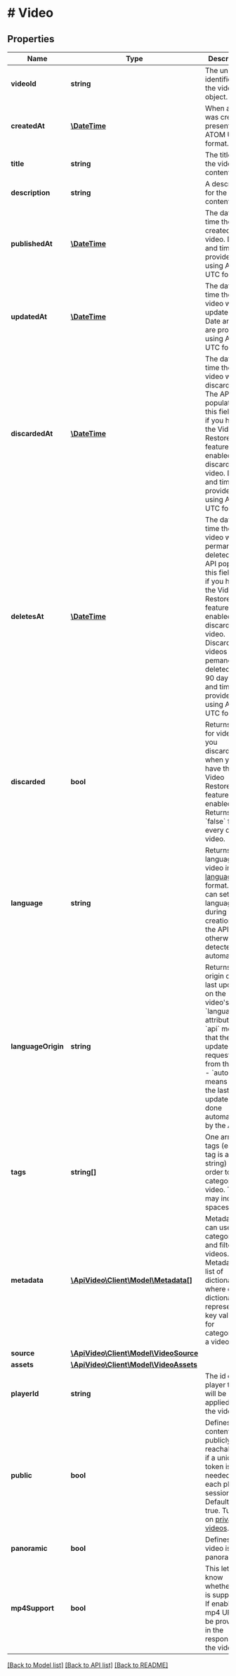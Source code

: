 # # Video

## Properties

Name | Type | Description | Notes
------------ | ------------- | ------------- | -------------
**videoId** | **string** | The unique identifier of the video object. |
**createdAt** | [**\DateTime**](\DateTime.md) | When a video was created, presented in ATOM UTC format. | [optional]
**title** | **string** | The title of the video content. | [optional]
**description** | **string** | A description for the video content. | [optional]
**publishedAt** | [**\DateTime**](\DateTime.md) | The date and time the API created the video. Date and time are provided using ATOM UTC format. | [optional]
**updatedAt** | [**\DateTime**](\DateTime.md) | The date and time the video was updated. Date and time are provided using ATOM UTC format. | [optional]
**discardedAt** | [**\DateTime**](\DateTime.md) | The date and time the video was discarded. The API populates this field only if you have the Video Restore feature enabled and discard a video. Date and time are provided using ATOM UTC format. | [optional]
**deletesAt** | [**\DateTime**](\DateTime.md) | The date and time the video will be permanently deleted. The API populates this field only if you have the Video Restore feature enabled and discard a video. Discarded videos are pemanently deleted after 90 days. Date and time are provided using ATOM UTC format. | [optional]
**discarded** | **bool** | Returns &#x60;true&#x60; for videos you discarded when you have the Video Restore feature enabled. Returns &#x60;false&#x60; for every other video. | [optional]
**language** | **string** | Returns the language of a video in [IETF language tag](https://en.wikipedia.org/wiki/IETF_language_tag) format. You can set the language during video creation via the API, otherwise it is detected automatically. | [optional]
**languageOrigin** | **string** | Returns the origin of the last update on the video&#39;s &#x60;language&#x60; attribute.  - &#x60;api&#x60; means that the last update was requested from the API. - &#x60;auto&#x60; means that the last update was done automatically by the API. | [optional]
**tags** | **string[]** | One array of tags (each tag is a string) in order to categorize a video. Tags may include spaces. | [optional]
**metadata** | [**\ApiVideo\Client\Model\Metadata[]**](Metadata.md) | Metadata you can use to categorise and filter videos. Metadata is a list of dictionaries, where each dictionary represents a key value pair for categorising a video. | [optional]
**source** | [**\ApiVideo\Client\Model\VideoSource**](VideoSource.md) |  | [optional]
**assets** | [**\ApiVideo\Client\Model\VideoAssets**](VideoAssets.md) |  | [optional]
**playerId** | **string** | The id of the player that will be applied on the video. | [optional]
**public** | **bool** | Defines if the content is publicly reachable or if a unique token is needed for each play session. Default is true. Tutorials on [private videos](https://api.video/blog/endpoints/private-videos/). | [optional]
**panoramic** | **bool** | Defines if video is panoramic. | [optional]
**mp4Support** | **bool** | This lets you know whether mp4 is supported. If enabled, an mp4 URL will be provided in the response for the video. | [optional]

[[Back to Model list]](../../README.md#models) [[Back to API list]](../../README.md#endpoints) [[Back to README]](../../README.md)
